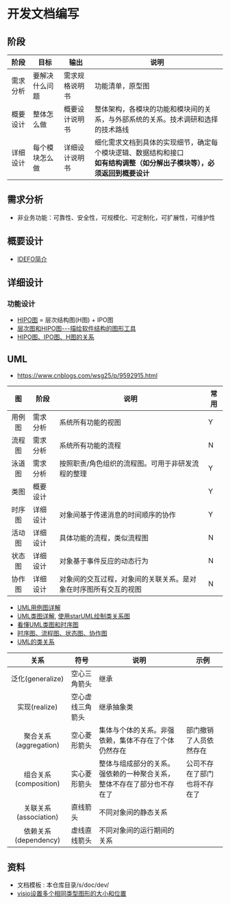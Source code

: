 # 开发文档编写

## 阶段
| 阶段 | 目标 | 输出 | 说明 |
| :-: | - | - | - |
| 需求分析 | 要解决什么问题 | 需求规格说明书 | 功能清单，原型图 |
| 概要设计 | 整体怎么做 | 概要设计说明书 | 整体架构，各模块的功能和模块间的关系，与外部系统的关系。技术调研和选择的技术路线 |
| 详细设计 | 每个模块怎么做 | 详细设计说明书 | 细化需求文档到具体的实现细节，确定每个模块逻辑、数据结构和接口 <br> **如有结构调整（如分解出子模块等），必须返回到概要设计** |

## 需求分析
* 非业务功能：可靠性、安全性，可规模化、可定制化，可扩展性，可维护性

## 概要设计
* [IDEFO简介](http://blog.vsharing.com/feng5877/A693334.html)

## 详细设计
### 功能设计
* [HIPO图](https://blog.csdn.net/wangjingna/article/details/41318739) = 层次结构图(H图) + IPO图
* [层次图和HIPO图---描绘软件结构的图形工具](https://blog.51cto.com/mengdong/1398151)
* [HIPO图、IPO图、H图的关系](https://blog.csdn.net/lvshihua/article/details/8545345)

## UML
* https://www.cnblogs.com/wsg25/p/9592915.html

| 图 | 阶段 | 说明 | 常用 |
| :-: | - | - | - |
| 用例图 | 需求分析 | 系统所有功能的视图 | Y |
| 流程图 | 需求分析 | 系统所有功能的流程 | N |
| 泳道图 | 需求分析 | 按照职责/角色组织的流程图。可用于非研发流程的整理 | Y |
| 类图 | 概要设计 |  | Y |
| 时序图 | 详细设计 | 对象间基于传递消息的时间顺序的协作 | Y |
| 活动图 | 详细设计 | 具体功能的流程，类似流程图 | N |
| 状态图 | 详细设计 | 对象基于事件反应的动态行为 | N |
| 协作图 | 详细设计 | 对象间的交互过程，对象间的关联关系。是对象在时序图所有交互的视图 | N |

* [UML用例图详解](https://juejin.cn/post/6844903805226582030)
* [UML类图详解](https://www.codetd.com/article/3271199), [使用starUML绘制类关系图](https://www.365seal.com/y/zyn1LKKmp3.html)
* [看懂UML类图和时序图](http://design-patterns.readthedocs.io/zh_CN/latest/read_uml.html)
* [时序图、流程图、状态图、协作图](https://blog.csdn.net/rosekin/article/details/14519277)
* [UML的类关系](https://blog.csdn.net/K346K346/article/details/59582926)

| 关系 | 符号 | 说明 | 示例 |
| :-: | - | - | - |
| 泛化(generalize) | 空心三角箭头 | 继承 |  |
| 实现(realize) | 空心虚线三角箭头 | 继承抽象类 |  |
| 聚合关系(aggregation) | 空心菱形箭头 | 集体与个体的关系。非强依赖，集体不存在了个体仍然存在 | 部门撤销了人员依然存在 |
| 组合关系(composition) | 实心菱形箭头 | 整体与组成部分的关系。强依赖的一种聚合关系，整体不存在了部分也不存在了 | 公司不存在了部门也将不存在了 |
| 关联关系(association) | 直线箭头 | 不同对象间的静态关系 |  |
| 依赖关系(dependency) | 虚线直线箭头 | 不同对象间的运行期间的关系 |  |

## 资料
* 文档模板 : 本仓库目录/s/doc/dev/
* [visio设置多个相同类型图形的大小和位置](https://blog.csdn.net/jhsword/article/details/105301529)
